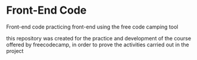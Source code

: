 # Front-End Code
Front-end code
practicing front-end  using the free code camping tool

this repository was created for the practice and development of the course offered by freecodecamp, in order to prove the activities carried out in the project
